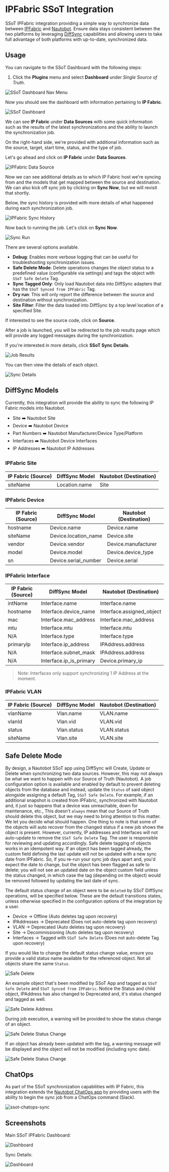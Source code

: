 # IPFabric SSoT Integration

SSoT IPFabric integration providing a simple way to synchronize data between [IPFabric](https://ipfabric.io/) and [Nautobot](https://github.com/nautobot/nautobot). Ensure data stays consistent between the two platforms by leveraging [DiffSync](https://github.com/networktocode/diffsync) capabilities and allowing users to take full advantage of both platforms with up-to-date, synchronized data.

## Usage

You can navigate to the SSoT Dashboard with the following steps:

1. Click the **Plugins** menu and select **Dashboard** under *Single Source of Truth*.

![SSoT Dashboard Nav Menu](../../images/ipfabric-nav-dashboard.png)

Now you should see the dashboard with information pertaining to **IP Fabric**.

![SSoT Dashboard](../../images/ipfabric-dashboard.png)

We can see **IP Fabric** under **Data Sources** with some quick information such as the results of the latest synchronizations and the ability to launch the synchronization job.

On the right-hand side, we're provided with additional information such as the source, target, start time, status, and the type of job.

Let's go ahead and click on **IP Fabric** under **Data Sources**.

![IPFabric Data Source](../../images/ipfabric-datasource.png)

Now we can see additional details as to which IP Fabric host we're syncing from and the models that get mapped between the source and destination. We can also kick off sync job by clicking on **Sync Now**, but we will revisit that shortly.

Below, the sync history is provided with more details of what happened during each synchronization job.

![IPFabric Sync History](../../images/ipfabric-sync-history.png)

Now back to running the job. Let's click on **Sync Now**.

![Sync Run](../../images/ipfabric-sync-run.png)

There are several options available.

- **Debug**: Enables more verbose logging that can be useful for troubleshooting synchronization issues.
- **Safe Delete Mode**: Delete operations changes the object status to a predefined value (configurable via settings) and tags the object with `SSoT Safe Delete` Tag.
- **Sync Tagged Only**: Only load Nautobot data into DiffSync adapters that has the `SSoT Synced from IPFabric` Tag.
- **Dry run**: This will only report the difference between the source and destination without synchronization.
- **Site Filter**: Filter the data loaded into DiffSync by a top level location of a specified Site.

If interested to see the source code, click on **Source**.

After a job is launched, you will be redirected to the job results page which will provide any logged messages during the synchronization.

If you're interested in more details, click **SSoT Sync Details**.

![Job Results](../../images/ipfabric-job-results.png)

You can then view the details of each object.

![Sync Details](../../images/ipfabric-sync-details.png)

## DiffSync Models

Currently, this integration will provide the ability to sync the following IP Fabric models into Nautobot.

- Site ➡️ Nautobot Site
- Device ➡️ Nautobot Device
- Part Numbers ➡️ Nautobot Manufacturer/Device Type/Platform
- Interfaces ➡️ Nautobot Device Interfaces
- IP Addresses ➡️ Nautobot IP Addresses

### IPFabric Site

| IP Fabric (Source) | DiffSync Model | Nautobot (Destination) |
| ------------------ | -------------- | ---------------------- |
| siteName           | Location.name  | Site                   |

### IPFabric Device

| IP Fabric (Source) | DiffSync Model       | Nautobot (Destination) |
| ------------------ | -------------------- | ---------------------- |
| hostname           | Device.name          | Device.name            |
| siteName           | Device.location_name | Device.site            |
| vendor             | Device.vendor        | Device.manufacturer    |
| model              | Device.model         | Device.device_type     |
| sn                 | Device.serial_number | Device.serial          |

### IPFabric Interface

| IP Fabric (Source) | DiffSync Model          | Nautobot (Destination)    |
| ------------------ | ----------------------- | ------------------------- |
| intName            | Interface.name          | Interface.name            |
| hostname           | Interface.device_name   | Interface.assigned_object |
| mac                | Interface.mac_address   | Interface.mac_address     |
| mtu                | Interface.mtu           | Interface.mtu             |
| N/A                | Interface.type          | Interface.type            |
| primaryIp          | Interface.ip_address    | IPAddress.address         |
| N/A                | Interface.subnet_mask   | IPAddress.address         |
| N/A                | Interface.ip_is_primary | Device.primary_ip         |

> Note: Interfaces only support synchronizing 1 IP Address at the moment.

### IPFabric VLAN

| IP Fabric (Source) | DiffSync Model | Nautobot (Destination) |
| ------------------ | -------------- | ---------------------- |
| vlanName           | Vlan.name      | VLAN.name              |
| vlanId             | Vlan.vid       | VLAN.vid               |
| status             | Vlan.status    | VLAN.status            |
| siteName           | Vlan.site      | VLAN.site              |

## Safe Delete Mode

By design, a Nautobot SSoT app using DiffSync will Create, Update or Delete when synchronizing two data sources. However, this may not always be what we want to happen with our Source of Truth (Nautobot). A job configuration option is available and enabled by default to prevent deleting objects from the database and instead, update the `Status` of said object alongside assigning a default Tag, `SSoT Safe Delete`. For example, if an additional snapshot is created from IPFabric, synchronized with Nautobot and, it just so happens that a device was unreachable, down for maintenance, etc., This doesn't `always` mean that our Source of Truth should delete this object, but we may need to bring attention to this matter. We let you decide what should happen. One thing to note is that some of the objects will auto recover from the changed status if a new job shows the object is present. However, currently, IP addresses and Interfaces will not auto-update to remove the `SSoT Safe Delete` Tag. The user is responsible for reviewing and updating accordingly. Safe delete tagging of objects works in an idempotent way. If an object has been tagged already, the custom field defining the last update will not be updated with a new sync date from IPFabric. So, if you re-run your sync job days apart and, you'd expect the date to change, but the object has been flagged as safe to delete; you will not see an updated date on the object custom field unless the status changed, in which case the tag (depending on the object) would be removed followed by updating the last date of sync.

The default status change of an object were to be `deleted` by SSoT DiffSync operations, will be specified below. These are the default transitions states, unless otherwise specified in the configuration options of the integration by a user.

- Device -> Offline (Auto deletes tag upon recovery)
- IPAddresses -> Deprecated (Does not auto-delete tag upon recovery)
- VLAN -> Deprecated (Auto deletes tag upon recovery)
- Site -> Decommissioning (Auto deletes tag upon recovery)
- Interfaces -> Tagged with `SSoT Safe Delete` (Does not auto-delete Tag upon recovery)

If you would like to change the default status change value, ensure you provide a valid status name available for the referenced object. Not all objects share the same `Status`.

![Safe Delete](../../images/ipfabric-safe-delete.png)

An example object that's been modified by SSoT App and tagged as `SSoT Safe Delete` and `SSoT Synced from IPFabric`. Notice the Status and child object, IPAddress has also changed to Deprecated and, it's status changed and tagged as well.

![Safe Delete Address](../../images/ipfabric-safe-delete-ipaddress.png)

During job execution, a warning will be provided to show the status change of an object.

![Safe Delete Status Change](../../images/ipfabric-safe-delete-log.png)

If an object has already been updated with the tag, a warning message will be displayed and the object will not be modified (including sync date).

![Safe Delete Status Change](../../images/ipfabric-safe-delete-debug-skip.png)

## ChatOps

As part of the SSoT synchronization capabilities with IP Fabric, this integration extends the [Nautobot ChatOps app](https://github.com/nautobot/nautobot-app-chatops) by providing users with the ability to begin the sync job from a ChatOps command (Slack).

![ssot-chatops-sync](../../images/ipfabric-chatops-ssot.png)

## Screenshots

Main SSoT IPFabric Dashboard:

![Dashboard](../../images/ipfabric-dashboard.png)

Sync Details:

![Dashboard](../../images/ipfabric-sync-details.png)
